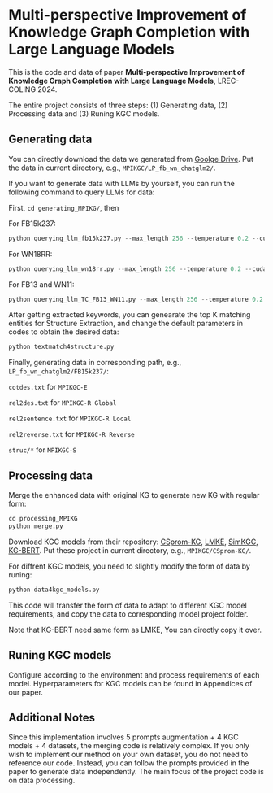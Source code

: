 # Multi-perspective Improvement of Knowledge Graph Completion with Large Language Models

This is the code and data of paper **Multi-perspective Improvement of Knowledge Graph Completion with Large Language Models**, LREC-COLING 2024.

The entire project consists of three steps: (1) Generating data, (2) Processing data and (3) Runing KGC models.

##  Generating data
You can directly download the data we generated from [Goolge Drive](https://drive.google.com/drive/folders/1pBXBB0PcNOpfIZETSZCD4QI61L1-JzN_?usp=sharing). Put the data in current directory, e.g., `MPIKGC/LP_fb_wn_chatglm2/`.

 If you want to generate data with LLMs by yourself, you can run the following command to query LLMs for data:

First, `cd generating_MPIKG/`, then

For FB15k237:
```python 
python querying_llm_fb15k237.py --max_length 256 --temperature 0.2 --cuda 0 --batchsize 1 --LLMfold './../LP_fb_wn_chatglm2/' --LLMname ChatGLM2
```
For WN18RR:
```python 
python querying_llm_wn18rr.py --max_length 256 --temperature 0.2 --cuda 0 --batchsize 1 --LLMfold './../LP_fb_wn_chatglm2/' --LLMname ChatGLM2
```

For FB13 and WN11:
```python 
python querying_llm_TC_FB13_WN11.py --max_length 256 --temperature 0.2 --cuda 0 --batchsize 1 --LLMfold './../TC_fb_wn_llama2/' --LLMname ChatGLM2 --fb_or_wn FB13
```

After getting extracted keywords, you can genearate the top K matching entities for Structure Extraction, and change the default parameters in codes to obtain the desired data:
```python
python textmatch4structure.py 
```

Finally, generating data in corresponding path, e.g., `LP_fb_wn_chatglm2/FB15k237/`:

`cotdes.txt` for `MPIKGC-E`

`rel2des.txt` for `MPIKGC-R Global` 

`rel2sentence.txt` for `MPIKGC-R Local` 

`rel2reverse.txt` for `MPIKGC-R Reverse` 

`struc/*` for `MPIKGC-S`


## Processing data
Merge the enhanced data with original KG to generate new KG with regular form:
```python
cd processing_MPIKG
python merge.py 
```
Download KGC models from their repository: [CSprom-KG](https://github.com/chenchens190009/CSProm-KG),
[LMKE](https://github.com/Neph0s/LMKE), 
[SimKGC](https://github.com/intfloat/SimKGC), 
[KG-BERT](https://github.com/yao8839836/kg-bert). Put these project in current directory, e.g., `MPIKGC/CSprom-KG/`.


For diffrent KGC models, you need to slightly modify the form of data by runing:
```python
python data4kgc_models.py 
```
This code will transfer the form of data to adapt to different KGC model requirements, and copy the data to corresponding model project folder.

Note that KG-BERT need same form as LMKE, You can directly copy it over.
## Runing KGC models
Configure according to the environment and process requirements of each model. Hyperparameters for KGC models can be found in Appendices of our paper.

## Additional Notes
Since this implementation involves 5 prompts augmentation + 4 KGC models + 4 datasets, the merging code is relatively complex.
If you only wish to implement our method on your own dataset, you do not need to reference our code. Instead, you can follow the prompts provided in the paper to generate data independently. The main focus of the project code is on data processing.

